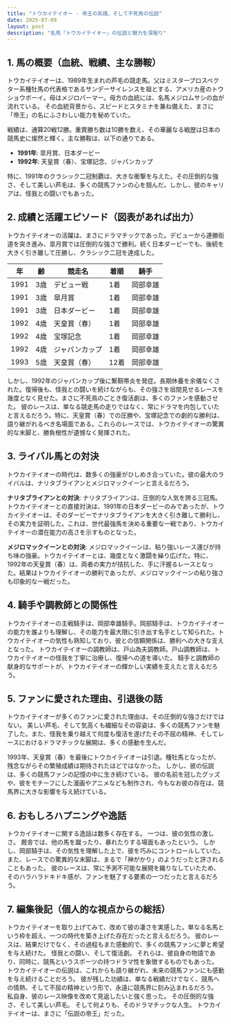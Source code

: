 ```yaml
---
title: "トウカイテイオー - 帝王の系譜、そして不死鳥の伝説"
date: 2025-07-09
layout: post
description: "名馬『トウカイテイオー』の伝説と魅力を深堀り"
---
```


## 1. 馬の概要（血統、戦績、主な勝鞍）

トウカイテイオーは、1989年生まれの芦毛の競走馬。父はミスタープロスペクター系種牡馬の代表格であるサンデーサイレンスを祖とする、アメリカ産のトウショウボーイ。母はメジロパーマー。母方の血統には、名馬メジロムサシの血が流れている。  その血統背景から、スピードとスタミナを兼ね備えた、まさに「帝王」の名にふさわしい能力を秘めていた。

戦績は、通算20戦12勝。重賞勝ち数は10勝を数え、その華麗なる戦歴は日本の競馬史に燦然と輝く。主な勝鞍は、以下の通りである。

* **1991年**: 皐月賞、日本ダービー
* **1992年**: 天皇賞（春）、宝塚記念、ジャパンカップ

特に、1991年のクラシック二冠制覇は、大きな衝撃を与えた。その圧倒的な強さ、そして美しい芦毛は、多くの競馬ファンの心を掴んだ。しかし、彼のキャリアは、怪我との闘いでもあった。


## 2. 成績と活躍エピソード（図表があれば出力）

トウカイテイオーの活躍は、まさにドラマチックであった。デビューから連勝街道を突き進み、皐月賞では圧倒的な強さで勝利。続く日本ダービーでも、後続を大きく引き離して圧勝し、クラシック二冠を達成した。

| 年 | 齢 | 競走名 | 着順 | 騎手 |
|---|---|---|---|---|
| 1991 | 3歳 | デビュー戦 | 1着 |  岡部幸雄 |
| 1991 | 3歳 | 皐月賞 | 1着 | 岡部幸雄 |
| 1991 | 3歳 | 日本ダービー | 1着 | 岡部幸雄 |
| 1992 | 4歳 | 天皇賞（春） | 1着 |  岡部幸雄 |
| 1992 | 4歳 | 宝塚記念 | 1着 | 岡部幸雄 |
| 1992 | 4歳 | ジャパンカップ | 1着 | 岡部幸雄 |
| 1993 | 5歳 | 天皇賞（春） | 12着 |  岡部幸雄 |


しかし、1992年のジャパンカップ後に繋靭帯炎を発症。長期休養を余儀なくされた。復帰後も、怪我との闘いを続けながらも、その強さを垣間見せるレースを幾度となく見せた。まさに不死鳥のごとき復活劇は、多くのファンを感動させた。  彼のレースは、単なる競走馬の走りではなく、常にドラマを内包していたと言えるだろう。特に、天皇賞（春）での圧勝や、宝塚記念での劇的な勝利は、語り継がれるべき名場面である。これらのレースでは、トウカイテイオーの驚異的な末脚と、勝負根性が遺憾なく発揮された。


## 3. ライバル馬との対決

トウカイテイオーの時代は、数多くの強豪がひしめき合っていた。彼の最大のライバルは、ナリタブライアンとメジロマックイーンと言えるだろう。

**ナリタブライアンとの対決**:  ナリタブライアンは、圧倒的な人気を誇る三冠馬。トウカイテイオーとの直接対決は、1991年の日本ダービーのみであったが、トウカイテイオーは、そのダービーでナリタブライアンを大きく引き離して勝利し、その実力を証明した。これは、世代最強馬を決める重要な一戦であり、トウカイテイオーの潜在能力の高さを示すものとなった。

**メジロマックイーンとの対決**: メジロマックイーンは、粘り強いレース運びが持ち味の強豪。トウカイテイオーとは、幾度となく激闘を繰り広げた。特に、1992年の天皇賞（春）は、両者の実力が拮抗した、手に汗握るレースとなった。結果はトウカイテイオーの勝利であったが、メジロマックイーンの粘り強さも印象的な一戦だった。


## 4. 騎手や調教師との関係性

トウカイテイオーの主戦騎手は、岡部幸雄騎手。岡部騎手は、トウカイテイオーの能力を誰よりも理解し、その能力を最大限に引き出す名手として知られた。トウカイテイオーの気性も熟知しており、彼との信頼関係は、勝利への大きな支えとなった。  トウカイテイオーの調教師は、戸山為夫調教師。戸山調教師は、トウカイテイオーの怪我を丁寧に治療し、復帰への道を導いた。  騎手と調教師の献身的なサポートが、トウカイテイオーの輝かしい実績を支えたと言えるだろう。


## 5. ファンに愛された理由、引退後の話

トウカイテイオーが多くのファンに愛された理由は、その圧倒的な強さだけではない。  美しい芦毛、そして気高くも繊細なその容姿は、多くの競馬ファンを魅了した。また、怪我を乗り越えて何度も復活を遂げたその不屈の精神、そしてレースにおけるドラマチックな展開は、多くの感動を生んだ。

1993年、天皇賞（春）を最後にトウカイテイオーは引退。種牡馬となったが、残念ながらその繁殖成績は期待されたほどではなかった。  しかし、彼の伝説は、多くの競馬ファンの記憶の中に生き続けている。  彼の名前を冠したグッズや、彼をモチーフにした漫画やアニメなども制作され、今もなお彼の存在は、競馬界に大きな影響を与え続けている。


## 6. おもしろハプニングや逸話

トウカイテイオーに関する逸話は数多く存在する。  一つは、彼の気性の激しさ。  厩舎では、他の馬を蹴ったり、暴れたりする場面もあったという。  しかし、岡部騎手は、その気性を理解した上で、彼を巧みにコントロールしていた。  また、レースでの驚異的な末脚は、まるで「神がかり」のようだったと評されることもあった。  彼のレースは、常に予測不可能な展開を織りなしていたため、そのハラハラドキドキ感が、ファンを魅了する要素の一つだったと言えるだろう。


## 7. 編集後記（個人的な視点からの総括）

トウカイテイオーを取り上げてみて、改めて彼の凄さを実感した。単なる名馬という枠を超え、一つの時代を築き上げた存在だったと言えるだろう。  彼のレースは、結果だけでなく、その過程もまた感動的で、多くの競馬ファンに夢と希望を与え続けた。  怪我との闘い、そして復活劇。  それらは、彼自身の物語であり、同時に、競馬というスポーツの持つドラマ性を象徴するものでもあった。  トウカイテイオーの伝説は、これからも語り継がれ、未来の競馬ファンにも感動を与え続けることだろう。  彼が残した功績は、単なる戦績だけでなく、競馬への情熱、そして不屈の精神という形で、永遠に競馬界に刻み込まれるだろう。  私自身、彼のレース映像を改めて見返したいと強く思った。  その圧倒的な強さ、そして美しい芦毛。  そして何よりも、そのドラマチックな人生。  トウカイテイオーは、まさに「伝説の帝王」だった。
